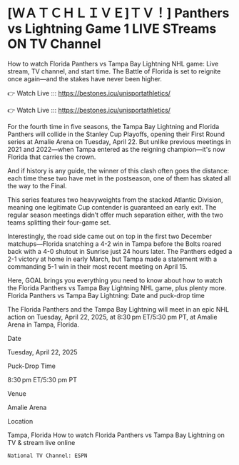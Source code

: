  # [ＷＡＴＣＨＬＩＶＥ]ＴＶ！] Panthers vs Lightning Game 1 LIVE STreams ON TV Channel 

How to watch Florida Panthers vs Tampa Bay Lightning NHL game: Live stream, TV channel, and start time. The Battle of Florida is set to reignite once again—and the stakes have never been higher.

👉 Watch Live ::: https://bestones.icu/unisportathletics/

👉 Watch Live ::: https://bestones.icu/unisportathletics/

For the fourth time in five seasons, the Tampa Bay Lightning and Florida Panthers will collide in the Stanley Cup Playoffs, opening their First Round series at Amalie Arena on Tuesday, April 22. But unlike previous meetings in 2021 and 2022—when Tampa entered as the reigning champion—it's now Florida that carries the crown.

And if history is any guide, the winner of this clash often goes the distance: each time these two have met in the postseason, one of them has skated all the way to the Final.

This series features two heavyweights from the stacked Atlantic Division, meaning one legitimate Cup contender is guaranteed an early exit. The regular season meetings didn’t offer much separation either, with the two teams splitting their four-game set.

Interestingly, the road side came out on top in the first two December matchups—Florida snatching a 4-2 win in Tampa before the Bolts roared back with a 4-0 shutout in Sunrise just 24 hours later. The Panthers edged a 2-1 victory at home in early March, but Tampa made a statement with a commanding 5-1 win in their most recent meeting on April 15.

Here, GOAL brings you everything you need to know about how to watch the Florida Panthers vs Tampa Bay Lightning NHL game, plus plenty more.
Florida Panthers vs Tampa Bay Lightning: Date and puck-drop time

The Florida Panthers and the Tampa Bay Lightning will meet in an epic NHL action on Tuesday, April 22, 2025, at 8:30 pm ET/5:30 pm PT, at Amalie Arena in Tampa, Florida.

Date

Tuesday, April 22, 2025

Puck-Drop Time
	

8:30 pm ET/5:30 pm PT

Venue
	

Amalie Arena

Location
	

Tampa, Florida
How to watch Florida Panthers vs Tampa Bay Lightning on TV & stream live online

    National TV Channel: ESPN
